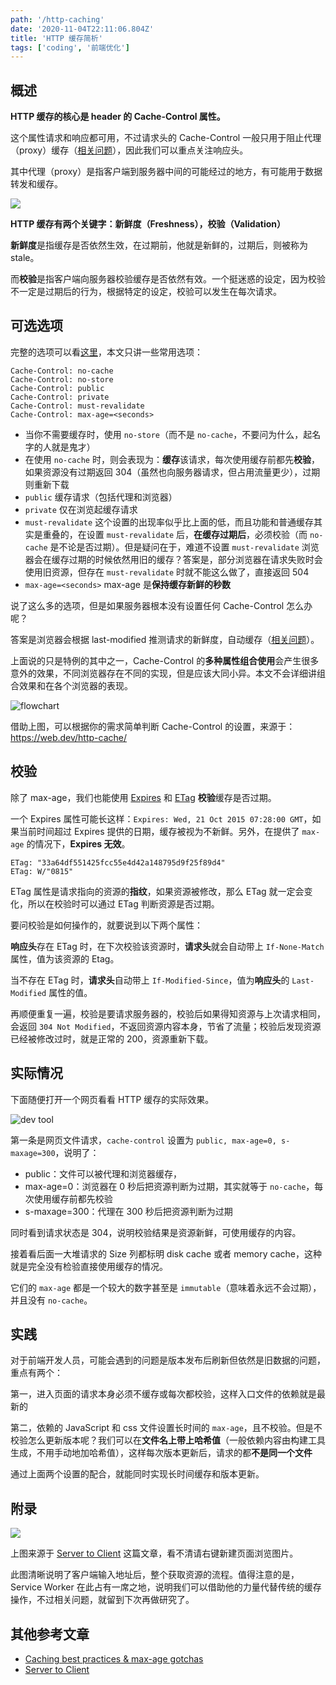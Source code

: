 ```yaml
---
path: '/http-caching'
date: '2020-11-04T22:11:06.804Z'
title: 'HTTP 缓存简析'
tags: ['coding', '前端优化']
---
```


## 概述

**HTTP 缓存的核心是 header 的 Cache-Control 属性。**

这个属性请求和响应都可用，不过请求头的 Cache-Control 一般只用于阻止代理（proxy）缓存（[相关问题](https://stackoverflow.com/questions/14541077/why-is-cache-control-attribute-sent-in-request-header-client-to-server)），因此我们可以重点关注响应头。

其中代理（proxy）是指客户端到服务器中间的可能经过的地方，有可能用于数据转发和缓存。

![](/blog-image/Client-server-chain.png)

**HTTP 缓存有两个关键字：新鲜度（Freshness），校验（Validation）**

**新鲜度**是指缓存是否依然生效，在过期前，他就是新鲜的，过期后，则被称为 stale。

而**校验**是指客户端向服务器校验缓存是否依然有效。一个挺迷惑的设定，因为校验不一定是过期后的行为，根据特定的设定，校验可以发生在每次请求。

## 可选选项

完整的选项可以看[这里](https://developer.mozilla.org/en-US/docs/Web/HTTP/Headers/Cache-Control)，本文只讲一些常用选项：

```
Cache-Control: no-cache
Cache-Control: no-store
Cache-Control: public
Cache-Control: private
Cache-Control: must-revalidate
Cache-Control: max-age=<seconds>
```

- 当你不需要缓存时，使用 `no-store`（而不是 `no-cache`，不要问为什么，起名字的人就是鬼才）
- 在使用 `no-cache` 时，则会表现为：**缓存**该请求，每次使用缓存前都先**校验**，如果资源没有过期返回 304（虽然也向服务器请求，但占用流量更少），过期则重新下载
- `public` 缓存请求（包括代理和浏览器）
- `private` 仅在浏览起缓存请求
- `must-revalidate` 这个设置的出现率似乎比上面的低，而且功能和普通缓存其实是重叠的，在设置 `must-revalidate` 后，**在缓存过期后**，必须校验（而 `no-cache` 是不论是否过期）。但是疑问在于，难道不设置 `must-revalidate` 浏览器会在缓存过期的时候依然用旧的缓存？答案是，部分浏览器在请求失败时会使用旧资源，但存在 `must-revalidate` 时就不能这么做了，直接返回 504
- `max-age=<seconds>` max-age 是**保持缓存新鲜的秒数**

说了这么多的选项，但是如果服务器根本没有设置任何 Cache-Control 怎么办呢？

答案是浏览器会根据 last-modified 推测请求的新鲜度，自动缓存（[相关问题](https://webmasters.stackexchange.com/questions/111298/what-happens-if-you-dont-set-cache-control-header)）。

上面说的只是特例的其中之一，Cache-Control 的**多种属性组合使用**会产生很多意外的效果，不同浏览器存在不同的实现，但是应该大同小异。本文不会详细讲组合效果和在各个浏览器的表现。

![flowchart](/blog-image/2020-09-18-http-caching-flowchart.png)

借助上图，可以根据你的需求简单判断 Cache-Control 的设置，来源于：https://web.dev/http-cache/

## 校验

除了 max-age，我们也能使用 [Expires](https://developer.mozilla.org/en-US/docs/Web/HTTP/Headers/Expires) 和 [ETag](https://developer.mozilla.org/en-US/docs/Web/HTTP/Headers/ETag) **校验**缓存是否过期。

一个 Expires 属性可能长这样：`Expires: Wed, 21 Oct 2015 07:28:00 GMT`，如果当前时间超过 Expires 提供的日期，缓存被视为不新鲜。另外，在提供了 `max-age` 的情况下，**Expires 无效**。

```
ETag: "33a64df551425fcc55e4d42a148795d9f25f89d4"
ETag: W/"0815"
```

ETag 属性是请求指向的资源的**指纹**，如果资源被修改，那么 ETag 就一定会变化，所以在校验时可以通过 ETag 判断资源是否过期。

要问校验是如何操作的，就要说到以下两个属性：

**响应头**存在 ETag 时，在下次校验该资源时，**请求头**就会自动带上 `If-None-Match` 属性，值为该资源的 Etag。

当不存在 ETag 时，**请求头**自动带上 `If-Modified-Since`，值为**响应头**的 `Last-Modified` 属性的值。

再顺便重复一遍，校验是要请求服务器的，校验后如果得知资源与上次请求相同，会返回 `304 Not Modified`，不返回资源内容本身，节省了流量；校验后发现资源已经被修改过时，就是正常的 200，资源重新下载。

## 实际情况

下面随便打开一个网页看看 HTTP 缓存的实际效果。

![dev tool](/blog-image/2020-09-18-http-caching-devtool.png)

第一条是网页文件请求，`cache-control` 设置为 `public, max-age=0, s-maxage=300`，说明了：

- public：文件可以被代理和浏览器缓存，
- max-age=0：浏览器在 0 秒后把资源判断为过期，其实就等于 `no-cache`，每次使用缓存前都先校验
- s-maxage=300：代理在 300 秒后把资源判断为过期

同时看到请求状态是 304，说明校验结果是资源新鲜，可使用缓存的内容。

接着看后面一大堆请求的 Size 列都标明 disk cache 或者 memory cache，这种就是完全没有检验直接使用缓存的情况。

它们的 `max-age` 都是一个较大的数字甚至是 `immutable`（意味着永远不会过期），并且没有 `no-cache`。

## 实践

对于前端开发人员，可能会遇到的问题是版本发布后刷新但依然是旧数据的问题，重点有两个：

第一，进入页面的请求本身必须不缓存或每次都校验，这样入口文件的依赖就是最新的

第二，依赖的 JavaScript 和 css 文件设置长时间的 `max-age`，且不校验。但是不校验怎么更新版本呢？我们可以在**文件名上带上哈希值**（一般依赖内容由构建工具生成，不用手动地加哈希值），这样每次版本更新后，请求的都**不是同一个文件**

通过上面两个设置的配合，就能同时实现长时间缓存和版本更新。

## 附录

![](/blog-image/serverToClientFlowchart.png)

上图来源于 [Server to Client](https://alistapart.com/article/server-to-client/) 这篇文章，看不清请右键新建页面浏览图片。

此图清晰说明了客户端输入地址后，整个获取资源的流程。值得注意的是，Service Worker 在此占有一席之地，说明我们可以借助他的力量代替传统的缓存操作，不过相关问题，就留到下次再做研究了。

## 其他参考文章

- [Caching best practices & max-age gotchas](https://jakearchibald.com/2016/caching-best-practices/)
- [Server to Client](https://alistapart.com/article/server-to-client/)
